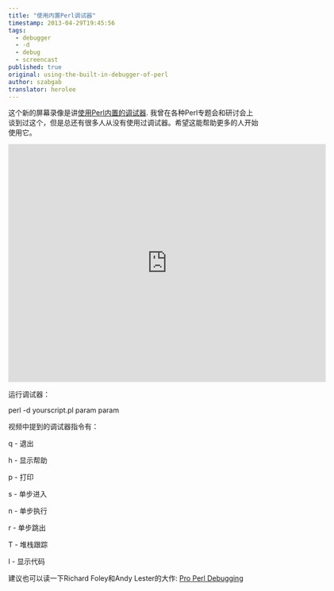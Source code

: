 ```yaml
---
title: "使用内置Perl调试器"
timestamp: 2013-04-29T19:45:56
tags:
  - debugger
  - -d
  - debug
  - screencast
published: true
original: using-the-built-in-debugger-of-perl
author: szabgab
translator: herolee
---
```



这个新的屏幕录像是讲[使用Perl内置的调试器](http://www.youtube.com/watch?v=jiYZcV3khdY).
我曾在各种Perl专题会和研讨会上谈到过这个，但是总还有很多人从没有使用过调试器。希望这能帮助更多的人开始使用它。


<iframe width="640" height="480" src="http://www.youtube.com/embed/jiYZcV3khdY"
frameborder="0" allowfullscreen></iframe>

运行调试器：

perl -d yourscript.pl param param

视频中提到的调试器指令有：

q - 退出

h - 显示帮助

p - 打印

s - 单步进入

n - 单步执行

r - 单步跳出

T - 堆栈跟踪

l - 显示代码

建议也可以读一下Richard Foley和Andy Lester的大作: [Pro Perl Debugging](http://www.apress.com/9781590594544)

